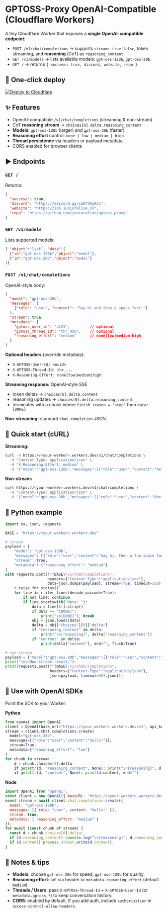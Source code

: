 # GPTOSS-Proxy OpenAI-Compatible (Cloudflare Workers)

A tiny Cloudflare Worker that exposes a **single OpenAI-compatible endpoint**:

* `POST /v1/chat/completions` → supports `stream: true|false`, token streaming, and **reasoning** (CoT) as `reasoning_content`.
* `GET /v1/models` → lists available models: `gpt-oss-120b`, `gpt-oss-20b`.
* `GET /` → returns `{ success: true, discord, website, repo }`.

## 🚀 One-click deploy

[![Deploy to Cloudflare](https://deploy.workers.cloudflare.com/button)](https://deploy.workers.cloudflare.com/?url=https://github.com/junioralive/gptoss-proxy)

## ✨ Features

* OpenAI-compatible `/v1/chat/completions` (streaming & non-stream)
* CoT **reasoning stream** → `choices[0].delta.reasoning_content`
* **Models**: `gpt-oss-120b` (larger) and `gpt-oss-20b` (faster)
* **Reasoning effort** control: `none | low | medium | high`
* **Thread persistence** via headers or payload metadata
* CORS enabled for browser clients

## ▶️ Endpoints

### `GET /`

Returns:

```json
{
  "success": true,
  "discord": "https://discord.gg/cwDTVKyKJz",
  "website": "https://ish.junioralive.in",
  "repo": "https://github.com/junioralive/gptoss-proxy"
}
```

### `GET /v1/models`

Lists supported models:

```json
{ "object":"list", "data":[
  {"id":"gpt-oss-120b","object":"model"},
  {"id":"gpt-oss-20b","object":"model"}
]}
```

### `POST /v1/chat/completions`

OpenAI-style body:

```json
{
  "model": "gpt-oss-20b",
  "messages": [
    {"role": "user", "content": "Say hi and then a space fact."}
  ],
  "stream": true,
  "metadata": {
    "gptoss_user_id": "u123",         // optional
    "gptoss_thread_id": "thr_456",    // optional
    "reasoning_effort": "medium"      // none|low|medium|high
  }
}
```

**Optional headers** (override metadata):

* `X-GPTOSS-User-Id: <uuid>`
* `X-GPTOSS-Thread-Id: thr_...`
* `X-Reasoning-Effort: none|low|medium|high`

**Streaming response:** OpenAI-style SSE

* token deltas → `choices[0].delta.content`
* reasoning updates → `choices[0].delta.reasoning_content`
* terminates with a chunk where `finish_reason = "stop"` then `data: [DONE]`

**Non-streaming:** standard `chat.completion` JSON.

## 🧪 Quick start (cURL)

**Streaming:**

```bash
curl -N https://<your-worker>.workers.dev/v1/chat/completions \
  -H "Content-Type: application/json" \
  -H "X-Reasoning-Effort: medium" \
  -d '{"model":"gpt-oss-120b","messages":[{"role":"user","content":"hello!"}],"stream":true}'
```

**Non-stream:**

```bash
curl https://<your-worker>.workers.dev/v1/chat/completions \
  -H "Content-Type: application/json" \
  -d '{"model":"gpt-oss-20b","messages":[{"role":"user","content":"One short sentence."}],"stream":false}'
```

## 🐍 Python example

```python
import os, json, requests

BASE = "https://<your-worker>.workers.dev"

# stream
payload = {
    "model": "gpt-oss-120b",
    "messages": [{"role":"user","content":"Say hi, then a fun space fact."}],
    "stream": True,
    "metadata": {"reasoning_effort": "medium"}
}
with requests.post(f"{BASE}/v1/chat/completions",
                   headers={"Content-Type":"application/json"},
                   data=json.dumps(payload), stream=True, timeout=120) as r:
    r.raise_for_status()
    for line in r.iter_lines(decode_unicode=True):
        if not line: continue
        if line.startswith("data: "):
            data = line[6:].strip()
            if data == "[DONE]":
                print("\n[DONE]"); break
            obj = json.loads(data)
            delta = obj["choices"][0]["delta"]
            if "reasoning_content" in delta:
                print("\n[reasoning]", delta["reasoning_content"])
            if "content" in delta:
                print(delta["content"], end="", flush=True)

# non-stream
payload = {"model":"gpt-oss-20b","messages":[{"role":"user","content":"Now reply in one short sentence."}],"stream":False}
print("\n\nNon-stream result:")
print(requests.post(f"{BASE}/v1/chat/completions",
                    headers={"Content-Type":"application/json"},
                    json=payload, timeout=60).json())
```

## 🤝 Use with OpenAI SDKs

Point the SDK to your Worker:

**Python**

```python
from openai import OpenAI
client = OpenAI(base_url="https://<your-worker>.workers.dev/v1", api_key="dummy")
stream = client.chat.completions.create(
  model="gpt-oss-20b",
  messages=[{"role":"user","content":"hello!"}],
  stream=True,
  metadata={"reasoning_effort": "low"}
)
for chunk in stream:
    d = chunk.choices[0].delta
    if getattr(d, "reasoning_content", None): print("\n[reasoning]", d.reasoning_content)
    if getattr(d, "content", None): print(d.content, end="")
```

**Node**

```js
import OpenAI from "openai";
const client = new OpenAI({ baseURL: "https://<your-worker>.workers.dev/v1", apiKey: "dummy" });
const stream = await client.chat.completions.create({
  model: "gpt-oss-120b",
  messages: [{ role: "user", content: "hello!" }],
  stream: true,
  metadata: { reasoning_effort: "medium" }
});
for await (const chunk of stream) {
  const d = chunk.choices[0].delta;
  if (d.reasoning_content) console.log("\n[reasoning]", d.reasoning_content);
  if (d.content) process.stdout.write(d.content);
}
```

## 🔧 Notes & tips

* **Models**: choose `gpt-oss-20b` for speed; `gpt-oss-120b` for quality.
* **Reasoning effort**: set via header or `metadata.reasoning_effort` (default `medium`).
* **Threads / Users**: pass `X-GPTOSS-Thread-Id` + `X-GPTOSS-User-Id` (or `metadata.gptoss_*`) to keep conversation history.
* **CORS**: enabled by default. If you add auth, include `authorization` in `access-control-allow-headers`.

